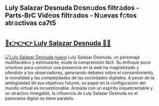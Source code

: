 ## Luly Salazar Desnuda D𝚎sn𝚞dos filtr𝚊dos - Parts-BrC Vid𝚎os filtr𝚊dos - N𝚞evas f𝚘tos atr𝚊ctivas ca7t5

# <h2><a href="http://mb3t81.tromn.icu/?c=Luly+Salazar+Desnuda">🔗👉👉👉 Luly Salazar Desnuda 🔗🔗</a></h2>

[![Luly Salazar Desnuda nuevo](https://i.imgur.com/pEAQMta.gif)](http://mb3t81.tromn.icu/?c=Luly+Salazar+Desnuda)
Luly Salazar Desnuda, un personaje multifacético y estimulante, elude la comprensión fácil. Su enfoque poco ortodoxo para construir una presencia en la web ha magnetizado y ofendido a los observadores, generando debates sobre el consentimiento, la moralidad y las complejidades de las sociedades digitales. A pesar de la ambigüedad de sus objetivos futuros, su papel en la configuración del mundo virtual es incuestionable. Armada con un espíritu inquebrantable y un atractivo innegable, la influencia de Luly Salazar Desnuda en el panorama digital no tiene paralelo.
